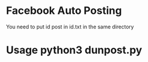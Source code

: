# Facebook Auto Posting

You need to put id post in id.txt in the same directory<br>
<h1>Usage python3 dunpost.py</h1>
